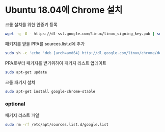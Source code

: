 # Ubuntu 18.04에 Chrome 설치
크롬 설치를 위한 인증키 등록
```sh
wget -q -O - https://dl-ssl.google.com/linux/linux_signing_key.pub | sudo apt-key add -
```
패키지를 받을 PPA를 sources.list.d에 추가
```sh
sudo sh -c 'echo "deb [arch=amd64] http://dl.google.com/linux/chrome/deb/ stable main" >> /etc/apt/sources.list.d/google.list'
```
PPA로부터 패키지를 받기위하여 패키지 리스트 업데이트
```sh
sudo apt-get update
```
크롬 패키지 설치
```sh
sudo apt-get install google-chrome-stable
```

### optional
패키지 리스트 파일 
```sh
sudo rm -rf /etc/apt/sources.list.d/google.list
```
